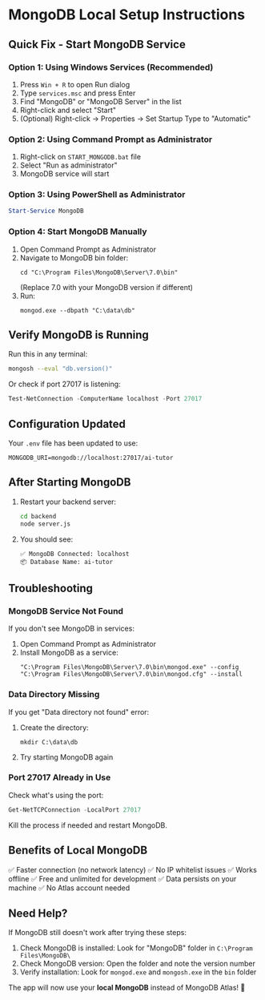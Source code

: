 # MongoDB Local Setup Instructions

## Quick Fix - Start MongoDB Service

### Option 1: Using Windows Services (Recommended)
1. Press `Win + R` to open Run dialog
2. Type `services.msc` and press Enter
3. Find "MongoDB" or "MongoDB Server" in the list
4. Right-click and select "Start"
5. (Optional) Right-click → Properties → Set Startup Type to "Automatic"

### Option 2: Using Command Prompt as Administrator
1. Right-click on `START_MONGODB.bat` file
2. Select "Run as administrator"
3. MongoDB service will start

### Option 3: Using PowerShell as Administrator
```powershell
Start-Service MongoDB
```

### Option 4: Start MongoDB Manually
1. Open Command Prompt as Administrator
2. Navigate to MongoDB bin folder:
   ```
   cd "C:\Program Files\MongoDB\Server\7.0\bin"
   ```
   (Replace 7.0 with your MongoDB version if different)
3. Run:
   ```
   mongod.exe --dbpath "C:\data\db"
   ```

## Verify MongoDB is Running

Run this in any terminal:
```bash
mongosh --eval "db.version()"
```

Or check if port 27017 is listening:
```powershell
Test-NetConnection -ComputerName localhost -Port 27017
```

## Configuration Updated

Your `.env` file has been updated to use:
```
MONGODB_URI=mongodb://localhost:27017/ai-tutor
```

## After Starting MongoDB

1. Restart your backend server:
   ```bash
   cd backend
   node server.js
   ```

2. You should see:
   ```
   ✅ MongoDB Connected: localhost
   📦 Database Name: ai-tutor
   ```

## Troubleshooting

### MongoDB Service Not Found
If you don't see MongoDB in services:
1. Open Command Prompt as Administrator
2. Install MongoDB as a service:
   ```
   "C:\Program Files\MongoDB\Server\7.0\bin\mongod.exe" --config "C:\Program Files\MongoDB\Server\7.0\bin\mongod.cfg" --install
   ```

### Data Directory Missing
If you get "Data directory not found" error:
1. Create the directory:
   ```
   mkdir C:\data\db
   ```
2. Try starting MongoDB again

### Port 27017 Already in Use
Check what's using the port:
```powershell
Get-NetTCPConnection -LocalPort 27017
```

Kill the process if needed and restart MongoDB.

## Benefits of Local MongoDB

✅ Faster connection (no network latency)
✅ No IP whitelist issues
✅ Works offline
✅ Free and unlimited for development
✅ Data persists on your machine
✅ No Atlas account needed

## Need Help?

If MongoDB still doesn't work after trying these steps:
1. Check MongoDB is installed: Look for "MongoDB" folder in `C:\Program Files\MongoDB\`
2. Check MongoDB version: Open the folder and note the version number
3. Verify installation: Look for `mongod.exe` and `mongosh.exe` in the `bin` folder

The app will now use your **local MongoDB** instead of MongoDB Atlas! 🎉
